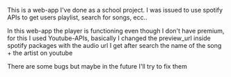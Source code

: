 This is a web-app I've done as a school project.
I was issued to use spotify APIs to get users playlist, search for songs, ecc..

In this web-app the player is functioning even though I don't have premium,
for this I used Youtube-APIs, basically I changed the preview_url inside spotify
packages with the audio url I get after search the name of the song + the artist on youtube

There are some bugs but maybe in the future I'll try to fix them
